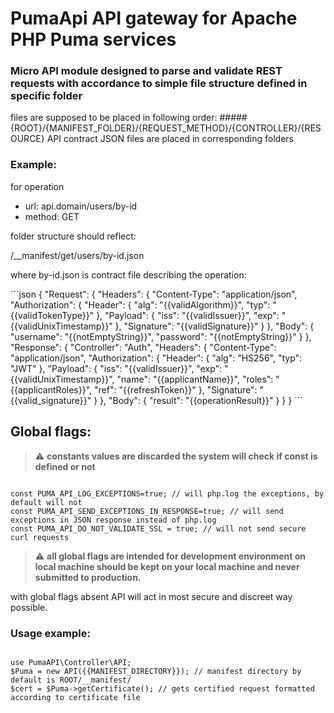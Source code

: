 # PumaApi API gateway for Apache PHP Puma services

### Micro API module designed to parse and validate REST requests with accordance to simple file structure defined in specific folder

files are supposed to be placed in following order:
#####{ROOT}/{MANIFEST_FOLDER}/{REQUEST_METHOD}/{CONTROLLER}/{RESOURCE}
API contract JSON files are placed in corresponding folders
### Example:
for operation 
* url: api.domain/users/by-id
* method: GET
<p>folder structure should reflect:</p>
<p>/__manifest/get/users/by-id.json</p>
<p>where by-id.json is contract file describing the operation:</p>
```json
{
	"Request":  {
		"Headers": {
			"Content-Type":  "application/json",
			"Authorization": {
				"Header":    {
					"alg": "{{validAlgorithm}}",
					"typ": "{{validTokenType}}"
				},
				"Payload":   {
					"iss":      "{{validIssuer}}",
					"exp":      "{{validUnixTimestamp}}"
				},
				"Signature": "{{validSignature}}"
			}
		},
		"Body":    {
			"username": "{{notEmptyString}}",
			"password": "{{notEmptyString}}"
		}
	},
	"Response": {
		"Controller": "Auth",
		"Headers":    {
			"Content-Type":  "application/json",
			"Authorization": {
				"Header":    {
					"alg": "HS256",
					"typ": "JWT"
				},
				"Payload":   {
					"iss":   "{{validIssuer}}",
					"exp":   "{{validUnixTimestamp}}",
					"name":  "{{applicantName}}",
					"roles": "{{applicantRoles}}",
					"ref":   "{{refreshToken}}"
				},
				"Signature": "{{valid_signature}}"
			}
		},
		"Body":       {
			"result": "{{operationResult}}"
		}
	}
}
```

## Global flags:
> :warning: **constants values are discarded the system will check if const is defined or not**
<pre><code>
const PUMA_API_LOG_EXCEPTIONS=true; // will php.log the exceptions, by default will not
const PUMA_API_SEND_EXCEPTIONS_IN_RESPONSE=true; // will send exceptions in JSON response instead of php.log
const PUMA_API_DO_NOT_VALIDATE_SSL = true; // will not send secure curl requests
</code></pre>

> :warning: **all global flags are intended for development environment on local machine should be kept on your local machine and never submitted to production.**

with global flags absent API will act in most secure and discreet way possible.

### Usage example:
<pre><code>
use PumaAPI\Controller\API;
$Puma = new API({{MANIFEST_DIRECTORY}}); // manifest directory by default is ROOT/__manifest/
$cert = $Puma->getCertificate(); // gets certified request formatted according to certificate file
</code></pre>


